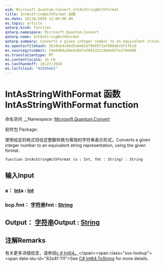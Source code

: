 ```yaml
---
uid: Microsoft.Quantum.Convert.IntAsStringWithFormat
title: IntAsStringWithFormat 函数
ms.date: 10/26/2020 12:00:00 AM
ms.topic: article
qsharp.kind: function
qsharp.namespace: Microsoft.Quantum.Convert
qsharp.name: IntAsStringWithFormat
qsharp.summary: Converts a given integer number to an equivalent string representation, using the given format.
ms.openlocfilehash: 3618eb4c60d5a8e81e79e05f1af886d6c6f1fb1d
ms.sourcegitcommit: 29e0d88a30e4166fa580132124b0eb57e1f0e986
ms.translationtype: MT
ms.contentlocale: zh-CN
ms.lasthandoff: 10/27/2020
ms.locfileid: "92695662"
---
```

# <a name="intasstringwithformat-function"></a><span data-ttu-id="82e4f-102">IntAsStringWithFormat 函数</span><span class="sxs-lookup"><span data-stu-id="82e4f-102">IntAsStringWithFormat function</span></span>

<span data-ttu-id="82e4f-103">命名空间 [：](xref:Microsoft.Quantum.Convert)</span><span class="sxs-lookup"><span data-stu-id="82e4f-103">Namespace: [Microsoft.Quantum.Convert](xref:Microsoft.Quantum.Convert)</span></span>

<span data-ttu-id="82e4f-104">软件包 [](https://nuget.org/packages/)</span><span class="sxs-lookup"><span data-stu-id="82e4f-104">Package: [](https://nuget.org/packages/)</span></span>


<span data-ttu-id="82e4f-105">使用给定的格式将给定整数转换为等效的字符串表示形式。</span><span class="sxs-lookup"><span data-stu-id="82e4f-105">Converts a given integer number to an equivalent string representation, using the given format.</span></span>

```qsharp
function IntAsStringWithFormat (a : Int, fmt : String) : String
```


## <a name="input"></a><span data-ttu-id="82e4f-106">输入</span><span class="sxs-lookup"><span data-stu-id="82e4f-106">Input</span></span>

### <a name="a--int"></a><span data-ttu-id="82e4f-107">a： [Int](xref:microsoft.quantum.lang-ref.int)</span><span class="sxs-lookup"><span data-stu-id="82e4f-107">a : [Int](xref:microsoft.quantum.lang-ref.int)</span></span>




### <a name="fmt--string"></a><span data-ttu-id="82e4f-108">bcp.fmt： [字符串](xref:microsoft.quantum.lang-ref.string)</span><span class="sxs-lookup"><span data-stu-id="82e4f-108">fmt : [String](xref:microsoft.quantum.lang-ref.string)</span></span>





## <a name="output--string"></a><span data-ttu-id="82e4f-109">Output： [字符串](xref:microsoft.quantum.lang-ref.string)</span><span class="sxs-lookup"><span data-stu-id="82e4f-109">Output : [String](xref:microsoft.quantum.lang-ref.string)</span></span>



## <a name="remarks"></a><span data-ttu-id="82e4f-110">注解</span><span class="sxs-lookup"><span data-stu-id="82e4f-110">Remarks</span></span>

<span data-ttu-id="82e4f-111">有关更多详细信息，请参阅[c # Int64。](https://docs.microsoft.com/dotnet/api/system.int64.tostring?view=netframework-4.7.1#System_Int64_ToString_System_String_)</span><span class="sxs-lookup"><span data-stu-id="82e4f-111">See [C# Int64.ToString](https://docs.microsoft.com/dotnet/api/system.int64.tostring?view=netframework-4.7.1#System_Int64_ToString_System_String_) for more details.</span></span>